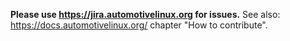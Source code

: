 **Please use https://jira.automotivelinux.org  for issues.**
See also: https://docs.automotivelinux.org/ chapter "How to contribute".
